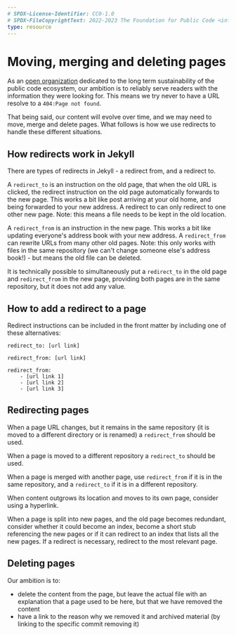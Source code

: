 ```yaml
---
# SPDX-License-Identifier: CC0-1.0
# SPDX-FileCopyrightText: 2022-2023 The Foundation for Public Code <info@publiccode.net>
type: resource
---
```


# Moving, merging and deleting pages

As an [open organization](../../organization/cultural-values.md) dedicated to the long term sustainability of the public code ecosystem, our ambition is to reliably serve readers with the information they were looking for.
This means we try never to have a URL resolve to a `404:Page not found`.

That being said, our content will evolve over time, and we may need to move, merge and delete pages.
What follows is how we use redirects to handle these different situations.

## How redirects work in Jekyll

There are types of redirects in Jekyll - a redirect from, and a redirect to.

A `redirect_to` is an instruction on the old page, that when the old URL is clicked, the redirect instruction on the old page automatically forwards to the new page.
This works a bit like post arriving at your old home, and being forwarded to your new address.
A redirect to can only redirect to one other new page.
Note: this means a file needs to be kept in the old location.

A `redirect_from` is an instruction in the new page.
This works a bit like updating everyone's address book with your new address.
A `redirect_from` can rewrite URLs from many other old pages.
Note: this only works with files in the same repository (we can't change someone else's address book!) - but means the old file can be deleted.

It is technically possible to simultaneously put a `redirect_to` in the old page and `redirect_from` in the new page, providing both pages are in the same repository, but it does not add any value.

## How to add a redirect to a page

Redirect instructions can be included in the front matter by including one of these alternatives:

`redirect_to: [url link]`

`redirect_from: [url link]`

```
redirect_from:
    - [url link 1]
    - [url link 2]
    - [url link 3]
```

## Redirecting pages

When a page URL changes, but it remains in the same repository (it is moved to a different directory or is renamed) a `redirect_from` should be used.

When a page is moved to a different repository a `redirect_to` should be used.

When a page is merged with another page, use `redirect_from` if it is in the same repository, and a `redirect_to` if it is in a different repository.

When content outgrows its location and moves to its own page, consider using a hyperlink.

When a page is split into new pages, and the old page becomes redundant, consider whether it could become an index, become a short stub referencing the new pages or if it can redirect to an index that lists all the new pages.
If a redirect is necessary, redirect to the most relevant page.

## Deleting pages

Our ambition is to:

* delete the content from the page, but leave the actual file with an explanation that a page used to be here, but that we have removed the content
* have a link to the reason why we removed it and archived material (by linking to the specific commit removing it)
